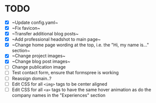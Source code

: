 # TODO
- [x] ~Update config.yaml~
- [x] ~Fix favicon~
- [x] ~Transfer additional blog posts~
- [x] ~Add professional headshot to main page~
- [x] ~Change home page wording at the top, i.e. the "Hi, my name is..." section~
- [x] ~Change project images~
- [x] ~Change blog post images~
- [ ] Change publication image
- [ ] Test contact form, ensure that formspree is working
- [ ] Reassign domain..?
- [ ] Edit CSS for all `<img>` tags to be center aligned
- [ ] Edit CSS for all `<a>` tags to have the same hover animation as do the company names in the "Experiences" section

